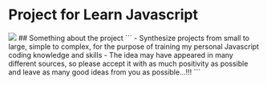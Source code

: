 # Project for Learn Javascript
<img src="https://img-b.udemycdn.com/course/750x422/1770136_9d9d.jpg">
## Something about the project
```
- Synthesize projects from small to large, simple to complex, for the purpose of training my personal Javascript coding knowledge and skills
- The idea may have appeared in many different sources, so please accept it with as much positivity as possible and leave as many good ideas from you as possible...!!!
```
